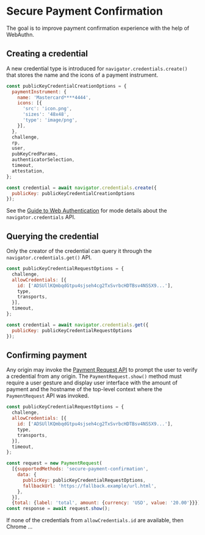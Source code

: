 # Secure Payment Confirmation

The goal is to improve payment confirmation experience with the help of WebAuthn.

## Creating a credential

A new credential type is introduced for `navigator.credentials.create()` that stores the name and the icons of a payment instrument.

```javascript
const publicKeyCredentialCreationOptions = {
  paymentInstrument: {
    name: 'Mastercard****4444',
    icons: [{
  	  'src': 'icon.png',
  	  'sizes': '48x48',
  	  'type': 'image/png',
    }],
  },
  challenge,
  rp,
  user,
  pubKeyCredParams,
  authenticatorSelection,
  timeout,
  attestation,
};

const credential = await navigator.credentials.create({
  publicKey: publicKeyCredentialCreationOptions
});
```

See the [Guide to Web Authentication](https://webauthn.guide/) for mode details about the `navigator.credentials` API.

## Querying the credential

Only the creator of the credential can query it through the `navigator.credentials.get()` API.

```javascript
const publicKeyCredentialRequestOptions = {
  challenge,
  allowCredentials: [{
    id: ['ADSUllKQmbqdGtpu4sjseh4cg2TxSvrbcHDTBsv4NSSX9...'],
    type,
    transports,
  }],
  timeout,
};

const credential = await navigator.credentials.get({
  publicKey: publicKeyCredentialRequestOptions
});
```

## Confirming payment

Any origin may invoke the [Payment Request API](https://w3c.github.io/payment-request/) to prompt the user to verify a credential from any origin. The `PaymentRequest.show()` method must require a user gesture and display user interface with the amount of payment and the hostname of the top-level context where the `PaymentRequest` API was invoked.

```javascript
const publicKeyCredentialRequestOptions = {
  challenge,
  allowCredentials: [{
    id: ['ADSUllKQmbqdGtpu4sjseh4cg2TxSvrbcHDTBsv4NSSX9...'],
    type,
    transports,
  }],
  timeout,
};

const request = new PaymentRequest(
  [{supportedMethods: 'secure-payment-confirmation',
    data: {
      publicKey: publicKeyCredentialRequestOptions,
      fallbackUrl: 'https://fallback.example/url.html',
    },
  }],
  {total: {label: 'total', amount: {currency: 'USD', value: '20.00'}}});
const response = await request.show();
```

If none of the credentials from `allowCredentials.id` are available, then Chrome ...
